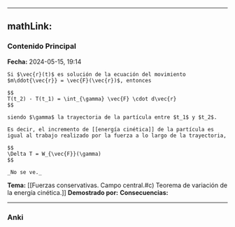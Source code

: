 
---
mathLink:
---
### Contenido Principal

**Fecha:** 2024-05-15, 19:14

```ad-theorem
Si $\vec{r}(t)$ es solución de la ecuación del movimiento $m\ddot{\vec{r}} = \vec{F}(\vec{r})$, entonces

$$
T(t_2) - T(t_1) = \int_{\gamma} \vec{F} \cdot d\vec{r}
$$

siendo $\gamma$ la trayectoria de la partícula entre $t_1$ y $t_2$.

Es decir, el incremento de [[energía cinética]] de la partícula es igual al trabajo realizado por la fuerza a lo largo de la trayectoria,

$$
\Delta T = W_{\vec{F}}(\gamma)
$$
```

```ad-proof
_No se ve._
```

**Tema:** [[Fuerzas conservativas. Campo central.#c) Teorema de variación de la energía cinética.]]
**Demostrado por:**
**Consecuencias:**

---
### Anki
